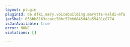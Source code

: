 ```yaml
---
layout: plugin
pluginId: de.dfki.mary.voicebuilding.marytts-kaldi-mfa
jarSha1: 056bb6163ecacc58bc57bb6845d48a59481c8774
isJarAvailable: true
error: NONE
violations: []

---
```

